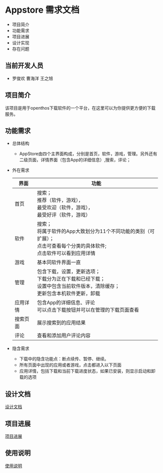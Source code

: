# Appstore 需求文档

- 项目简介
- 功能需求
- 项目进展
- 设计实现
- 存在问题

## 当前开发人员
- 罗俊欢 曹海洋 王之旭

## 项目简介

该项目是用于openthos下载软件的一个平台，在这里可以为你提供更方便的下载服务。

## 功能需求
- 总体结构

  - AppStore由四个主界面构成，分别是首页，软件，游戏，管理。另外还有二级页面，详情界面（包含App的详细信息）,搜索，评论；
 
- 外在需求

  |界面|功能|
  |---|---|
  |首页|搜索；<br />推荐（软件，游戏），<br />最受欢迎（软件，游戏），<br />最受好评（软件，游戏）|
  |软件|搜索；<br />将属于软件的App大致划分为11个不同功能的类别（可扩展）；<br />点击可查看每个分类的具体软件;<br />点击软件可以看到应用详情|
  |游戏|基本同软件界面一直|
  |管理|包含下载，设置，更新选项；<br />下载分为正在下载和已经下载；<br />设置中包含当前软件版本，清除缓存；<br />更新包含本机软件更新，卸载|
  |应用详情|包含App的详细信息、评论<br />可以点击下载按钮并可以在管理的下载页面查看|
  |搜索页面|展示搜索到的应用结果|
  |评论|查看和添加用户评论内容|

- 隐含需求
  - 下载中的隐含功能点：断点续传、暂停、继续。
  - 所有页面中出现的应用或者游戏，点击都进入以下页面
  - 应用详情，包括下载和当前下载进度状态，如果已安装，则显示启动和卸载的选项

## 设计文档
[设计文档](https://github.com/openthos/appstore-ota-analysis/blob/master/AppStore%E8%AE%BE%E8%AE%A1%E6%96%87%E6%A1%A3.md)

## 项目进展
[项目进展](https://github.com/openthos/appstore-ota-analysis/blob/master/AppStore%E9%A1%B9%E7%9B%AE%E8%BF%9B%E5%B1%95.md)

## 使用说明
[使用说明](https://github.com/openthos/appstore-ota-analysis/blob/master/AppStore%E4%BD%BF%E7%94%A8%E8%AF%B4%E6%98%8E.md)

